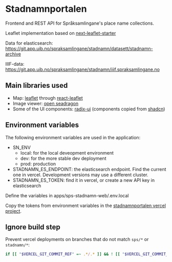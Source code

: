 # Stadnamnportalen
Frontend and REST API for Språksamlingane's place name collections.

Leaflet implementation based on [next-leaflet-starter](https://github.com/colbyfayock/next-leaflet-starter)

Data for elasticsearch:
https://git.app.uib.no/spraksamlingane/stadnamn/datasett/stadnamn-archive


IIIF-data:
https://git.app.uib.no/spraksamlingane/stadnamn/iiif.spraksamlingane.no



## Main libraries used
* Map: [leaflet](https://leafletjs.com/) through [react-leaflet](https://react-leaflet.js.org/)
* Image viewer: [open seadragon](https://openseadragon.github.io/)
* Some of the UI components: [radix-ui](https://www.radix-ui.com/) (components copied from [shadcn](https://ui.shadcn.com/))


## Environment variables

The following environment variables are used in the application:

* SN_ENV
    - local: for the local deveopment environment
    - dev: for the more stable dev deployment
    - prod: production
* STADNAMN_ES_ENDPOINT: the elasticsearch endpoint. Find the current one in vercel. Development versions may use a different cluster.
* STADNAMN_ES_TOKEN: find it in vercel, or create a new API key in elasticsearch

Define the variables in apps/sps-stadnamn-web/.env.local

Copy the tokens from environment variables in the [stadnamnportalen vercel project](https://vercel.com/uib-ub/stadnamnportalen/settings/environment-variabless).



## Ignore build step
Prevent vercel deployments on branches that do not match `sps/*` or `stadnamn/*`:
```bash
if [[ "$VERCEL_GIT_COMMIT_REF" =~ .*/.* ]] && ! [[ "$VERCEL_GIT_COMMIT_REF" =~ .*(sps|stadnamn)/.* ]] ; then echo "- Tag not matched, build cancelled"; exit 0; else echo "- Build can proceed, calling turbo-ignore"; npx turbo-ignore; fi
```